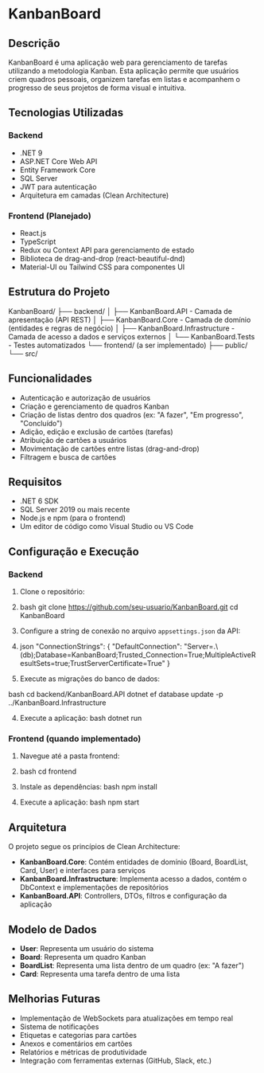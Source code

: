 # KanbanBoard

## Descrição
KanbanBoard é uma aplicação web para gerenciamento de tarefas utilizando a metodologia Kanban. Esta aplicação permite que usuários criem quadros pessoais, organizem tarefas em listas e acompanhem o progresso de seus projetos de forma visual e intuitiva.

## Tecnologias Utilizadas

### Backend
- .NET 9
- ASP.NET Core Web API
- Entity Framework Core
- SQL Server
- JWT para autenticação
- Arquitetura em camadas (Clean Architecture)

### Frontend (Planejado)
- React.js
- TypeScript
- Redux ou Context API para gerenciamento de estado
- Biblioteca de drag-and-drop (react-beautiful-dnd)
- Material-UI ou Tailwind CSS para componentes UI

## Estrutura do Projeto
KanbanBoard/
├── backend/
│ ├── KanbanBoard.API - Camada de apresentação (API REST)
│ ├── KanbanBoard.Core - Camada de domínio (entidades e regras de negócio)
│ ├── KanbanBoard.Infrastructure - Camada de acesso a dados e serviços externos
│ └── KanbanBoard.Tests - Testes automatizados
└── frontend/ (a ser implementado)
├── public/
└── src/


## Funcionalidades

- Autenticação e autorização de usuários
- Criação e gerenciamento de quadros Kanban
- Criação de listas dentro dos quadros (ex: "A fazer", "Em progresso", "Concluído")
- Adição, edição e exclusão de cartões (tarefas)
- Atribuição de cartões a usuários
- Movimentação de cartões entre listas (drag-and-drop)
- Filtragem e busca de cartões

## Requisitos

- .NET 6 SDK
- SQL Server 2019 ou mais recente
- Node.js e npm (para o frontend)
- Um editor de código como Visual Studio ou VS Code

## Configuração e Execução

### Backend

1. Clone o repositório:

2. bash
git clone https://github.com/seu-usuario/KanbanBoard.git
cd KanbanBoard


2. Configure a string de conexão no arquivo `appsettings.json` da API:

3. json
"ConnectionStrings": {
"DefaultConnection": "Server=.\\(db);Database=KanbanBoard;Trusted_Connection=True;MultipleActiveResultSets=true;TrustServerCertificate=True"
}


3. Execute as migrações do banco de dados:

bash
cd backend/KanbanBoard.API
dotnet ef database update -p ../KanbanBoard.Infrastructure

4. Execute a aplicação:
   bash
dotnet run


### Frontend (quando implementado)

1. Navegue até a pasta frontend:
2. bash
cd frontend

2. Instale as dependências:
bash
npm install

3. Execute a aplicação:
bash
npm start



## Arquitetura

O projeto segue os princípios de Clean Architecture:

- **KanbanBoard.Core**: Contém entidades de domínio (Board, BoardList, Card, User) e interfaces para serviços
- **KanbanBoard.Infrastructure**: Implementa acesso a dados, contém o DbContext e implementações de repositórios
- **KanbanBoard.API**: Controllers, DTOs, filtros e configuração da aplicação

## Modelo de Dados

- **User**: Representa um usuário do sistema
- **Board**: Representa um quadro Kanban
- **BoardList**: Representa uma lista dentro de um quadro (ex: "A fazer")
- **Card**: Representa uma tarefa dentro de uma lista

## Melhorias Futuras

- Implementação de WebSockets para atualizações em tempo real
- Sistema de notificações
- Etiquetas e categorias para cartões
- Anexos e comentários em cartões
- Relatórios e métricas de produtividade
- Integração com ferramentas externas (GitHub, Slack, etc.)
